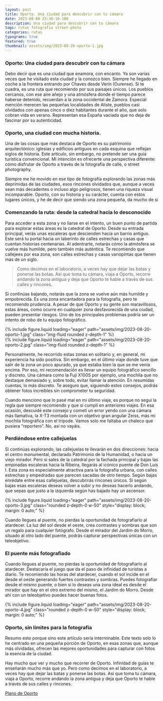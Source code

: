 ```yaml
---
layout: post
title: Oporto. Una ciudad para descubrir con tu cámara
date: 2023-08-08 23:36:10-100
description: Una ciudad para descubrir con tu cámara
tags: rutas fotografia street-photo
categories: rutas
typograms: true
featured: true
thumbnail: assets/img/2023-08-20-oporto-1.jpg
---
```


### Oporto: Una ciudad para descubrir con tu cámara

Debo decir que es una ciudad que enamora, con encanto. Ya son varias veces que he visitado esta ciudad y la conozco bien. Siempre he llegado en coche a la frontera entrando por Chaves desde Verín (Ourense). Si te cuadra, es una ruta que recomiendo por sus paisajes únicos. Los pueblos cercanos, con ese aire añejo y una atmósfera donde el tiempo parece haberse detenido, recuerdan a la zona occidental de Zamora. Especial mención merecen las pequeñas localidades de Aliste, pueblos casi olvidados con apenas cinco o diez habitantes durante el año, que solo cobran vida en verano. Representan esa España vaciada que no deja de fascinar por su autenticidad.


### Oporto, una ciudad con mucha historia.
Una de las cosas que más destaca de Oporto es su patrimonio arquitectónico: iglesias y edificios antiguos en cada esquina que reflejan siglos de historia. Este artículo, sin embargo, no pretende ser una guía turística convencional. Mi intención es ofrecerte una perspectiva diferente: cómo disfrutar de Oporto a través de la fotografía de calle, o street photography.

Siempre me he movido en ese tipo de fotografía explorando las zonas más deprimidas de las ciudades, esos rincones olvidados que, aunque a veces sean más decadentes o incluso algo peligrosos, tienen una riqueza visual incomparable. Oporto, con su historia y su carácter, cuenta con estos lugares únicos, y he de decir que siendo una zona pequeña, da mucho de si

### Comenzando la ruta: desde la catedral hacia lo desconocido
Para acceder a esta zona y no liarse en el intento, un buen punto de partida para explorar estas áreas es la catedral de Oporto.
Desde su entrada principal, verás unas escaleras que descienden hacia un barrio antiguo. Este será tu portal hacia un laberinto de calles estrechas y casas que cuentan historias centenarias. Al adentrarte, notarás cómo la atmósfera se vuelve más humilde, pero también más auténtica. 
Te recomiendo que callejees por esa zona, son calles estrechas y casas variopintas que tienen más de un siglo. 

>Como decimos en el laboratorio, a veces hay que dejar las batas y ponerse las botas. Así que toma tu cámara, viaja a Oporto, recorre andando la zona antigua y deja que Oporto te hable a través de sus calles y rincones.

Si continúas bajando, notarás que la zona se vuelve aún más humilde y empobrecida. Es una zona encantadora para la fotografía, pero te recomiendo prudencia. A pesar de que Oporto y su gente son maravillosos, estas áreas, como ocurre en cualquier zona desfavorecida de una ciudad, pueden presentar riesgos. Uno de los principales problemas podría ser un intento de robo de tu equipo fotográfico.

<div class="row mt-3">
<div class="col-sm mt-3 mt-md-0">
{% include figure.liquid loading="eager" path="assets/img/2023-08-20-oporto-1.jpg" class="img-fluid rounded z-depth-1" %}
</div>
<div class="col-sm mt-3 mt-md-0">
{% include figure.liquid loading="eager" path="assets/img/2023-08-20-oporto-2.jpg" class="img-fluid rounded z-depth-1" %}
</div>
</div>

Personalmente, he recorrido estas zonas en solitario y, en general, mi experiencia ha sido positiva. Sin embargo, en el último viaje donde tuve que salir de la zona un poco apurado, ya que estaba bien la que se me venía encima. Por eso, mi recomendación es llevar un equipo fotográfico sencillo y discreto. Una cámara como la Fuji X100S por ejemplo, una mochila que no destaque demasiado y, sobre todo, evitar llamar la atención. En resumidas cuentas, lo más discreto. Te aseguro que, siguiendo estos consejos, podrás obtener fotos increíbles sin comprometer tu seguridad.

Cuando menciono que lo pasé mal en mi último viaje, es porque no seguí la regla que siempre recomiendo y que sí cumplí en anteriores viajes. En esa ocasión, descuidé este consejo y cometí un error yendo con una cámara más llamativa, la X-T3 montada con un objetivo gran angular Zeiss, más mi mochila fotográfica con el trípode. Vamos solo me faltaba un chaleco que pusiera “reportero”. No, así no vayáis.

### Perdiéndose entre callejuelas

Si continúas explorando, las callejuelas te llevarán en dos direcciones: hacia el centro monumental, declarado Patrimonio de la Humanidad, o hacia un viejo mirador.
Pero si sales de la catedral por la fachada principal y bajas las empinadas escaleras hacia la Ribeira, llegarás al icónico puente de Don Luis I. Esta zona es especialmente atractiva para la fotografía urbana, con calles estrechas y empedradas que parecen sacadas de otro tiempo. Según bajas enrédate entre esas callejuelas, descubrirás rincones únicos. Si según bajas esas escaleras deseas volver a subir y no deseas hacerlo andando, que sepas que justo a la izquierda según has bajado hay un ascensor.

<div class="text-center">
{% include figure.liquid loading="eager" path="assets/img/2023-08-20-oporto-3.jpg" class="rounded z-depth-0 w-50" style="display: block; margin: 0 auto;" %}   
</div>

Cuando llegues al puente, no pierdas la oportunidad de fotografiarlo al atardecer. La luz del sol desde el oeste, crea contrastes y sombras que son un regalo para cualquier fotógrafo. Desde el mirador del Jardim do Morro, situado al otro lado del puente, podrás capturar perspectivas únicas con un teleobjetivo.

### El puente más fotografiado

Cuando llegues al puente, no pierdas la oportunidad de fotografiarlo al atardecer. Destacaría el juego que da el paso de infinidad de turistas a diario. Te recomiendo las horas del atardecer, cuando el sol incide en el desde el oeste generando fuertes contrastes y sombras. Puedes fotografiar desde el mismo puente, o bien si lo deseas una zona ideal es desde el mirador que hay en el otro extremo del mismo, el Jardim do Morro. Desde ahí con un teleobjetivo puedes hacer buenas fotos.

<div class="text-center">
{% include figure.liquid loading="eager" path="assets/img/2023-08-20-oporto-4.jpg" class="rounded z-depth-0 w-50" style="display: block; margin: 0 auto;" %}   
</div>

### Oporto, sin límites para la fotografía
Resumo esto porque sino este artículo sería interminable. Este texto solo lo he centrado en una pequeña porción de Oporto, en esas zonas que, aunque más olvidadas, ofrecen las mejores oportunidades para capturar con fotos la esencia de la ciudad.

Hay mucho que ver y mucho que recorrer de Oporto. Infinidad de guías te enseñarán mucho más que yo. Pero como decimos en el laboratorio, a veces hay que dejar las batas y ponerse las botas. Así que toma tu cámara, viaja a Oporto, recorre andando la zona antigua y deja que Oporto te hable a través de sus calles y rincones.


[Plano de Oporto](https://www.masoporto.com/wp-content/uploads/2020/03/mapa-turistico-oporto.jpg
 "Haz click para descargar en pdf")





